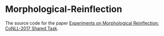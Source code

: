 # Morphological-Reinflection

The source code for the paper [Experiments on Morphological Reinflection: CoNLL-2017 Shared Task](http://aclweb.org/anthology/K17-2007).

